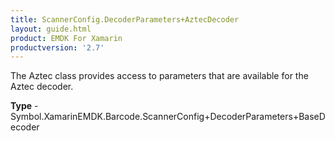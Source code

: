 ```yaml
---
title: ScannerConfig.DecoderParameters+AztecDecoder
layout: guide.html
product: EMDK For Xamarin 
productversion: '2.7' 
---
```

The Aztec class provides access to parameters that are available for the Aztec decoder.

**Type** - Symbol.XamarinEMDK.Barcode.ScannerConfig+DecoderParameters+BaseDecoder

